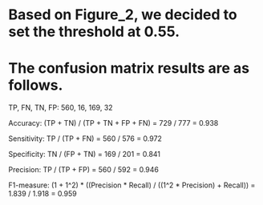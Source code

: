 # Based on Figure_2, we decided to set the threshold at 0.55.
# The confusion matrix results are as follows.

TP, FN, TN, FP: 560, 16, 169, 32

Accuracy: (TP + TN) / (TP + TN + FP + FN) = 729 / 777 = 0.938

Sensitivity: TP / (TP + FN) = 560 / 576 = 0.972

Specificity: TN / (FP + TN) = 169 / 201 = 0.841

Precision: TP / (TP + FP) = 560 / 592 = 0.946

F1-measure: (1 + 1^2) * ((Precision * Recall) / ((1^2 * Precision) + Recall)) 
		= 1.839 / 1.918 = 0.959
